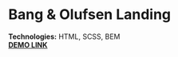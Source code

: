 # Bang & Olufsen Landing

**Technologies:** HTML, SCSS, BEM  
**[DEMO LINK](https://sasdaiv.github.io/Bang_and_Olufsen_landing/)**
